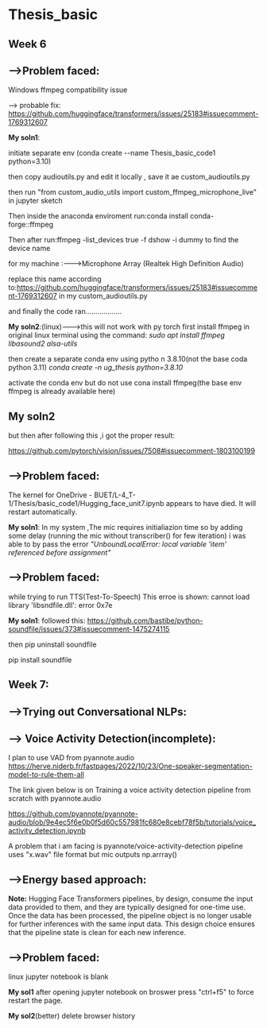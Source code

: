 # Thesis_basic

## Week 6
## -->Problem faced: 
Windows ffmpeg compatibility issue

--> probable fix:
https://github.com/huggingface/transformers/issues/25183#issuecomment-1769312607

**My soln1**: 

initiate separate env (conda create --name Thesis_basic_code1 python=3.10)

then copy audioutils.py and edit it locally , save it ae custom_audioutils.py

then run "from custom_audio_utils import custom_ffmpeg_microphone_live" in jupyter sketch

Then inside the anaconda enviroment run:conda install conda-forge::ffmpeg

Then after run:ffmpeg -list_devices true -f dshow -i dummy to find the device name

for my machine :--->Microphone Array (Realtek High Definition Audio)

replace this name according to:https://github.com/huggingface/transformers/issues/25183#issuecomment-1769312607 in my custom_audioutils.py

and finally the code ran..................


**My soln2**:(linux)--->this will not work with py torch
first install ffmpeg in original linux terminal using the command:
*sudo apt install ffmpeg libasound2 alsa-utils*


then create a separate conda env using pytho n 3.8.10(not the base coda python 3.11)
*conda create -n ug_thesis python=3.8.10*

activate the conda env but do not use cona install ffmpeg(the base env ffmpeg is already available here)

## **My soln2**
but then after following this ,i got the proper result:

 https://github.com/pytorch/vision/issues/7508#issuecomment-1803100199



## -->Problem faced: 
The kernel for OneDrive - BUET/L-4_T-1/Thesis/basic_code1/Hugging_face_unit7.ipynb appears to have died. It will restart automatically.

**My soln1**:
In my system ,The mic requires initialiazion time so by adding some delay (running the mic without transcriber() for few iteration) i was able to by pass the error *"UnboundLocalError: local variable 'item' referenced before assignment"*


## -->Problem faced:
while trying to run TTS(Test-To-Speech) This erroe is shown:  cannot load library 'libsndfile.dll': error 0x7e




**My soln1**:
followed this:
https://github.com/bastibe/python-soundfile/issues/373#issuecomment-1475274115

then pip uninstall soundfile

pip install soundfile


## Week 7:

## -->Trying out Conversational NLPs:

## --> Voice Activity Detection(incomplete):
I plan to use VAD from pyannote.audio
https://herve.niderb.fr/fastpages/2022/10/23/One-speaker-segmentation-model-to-rule-them-all

The link given below is on Training a voice activity detection pipeline from scratch with pyannote.audio

https://github.com/pyannote/pyannote-audio/blob/9e4ec5f6e0b0f5d60c557981fc680e8cebf78f5b/tutorials/voice_activity_detection.ipynb


A problem that i am facing is pyannote/voice-activity-detection pipeline uses "x.wav" file format but mic outputs np.arrray()


## -->Energy based approach:


**Note:** Hugging Face Transformers pipelines, by design, consume the input data provided to them, and they are typically designed for one-time use. Once the data has been processed, the pipeline object is no longer usable for further inferences with the same input data. This design choice ensures that the pipeline state is clean for each new inference.

## -->Problem faced:
linux jupyter notebook is blank

**My sol1**
after opening jupyter notebook on broswer press "ctrl+f5" to force restart the page. 

**My sol2**(better)
delete browser history



